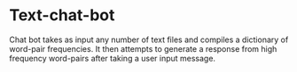 # Text-chat-bot
Chat bot takes as input any number of text files and compiles a dictionary of word-pair frequencies. It then attempts to generate a response from high frequency word-pairs after taking a user input message.
